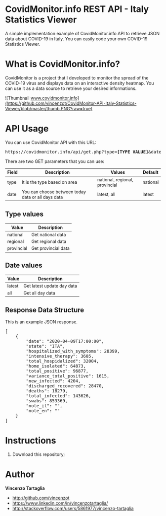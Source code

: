 # CovidMonitor.info REST API - Italy Statistics Viewer
A simple implementation example of CovidMonitor.info API to retrieve JSON data about COVID-19 in Italy.
You can easily code your own COVID-19 Statistics Viewer.

# What is CovidMonitor.info?
CovidMonitor is a project that I developed to monitor the spread of the COVID-19 virus and displays data on an interactive density heatmap. You can use it as a data source to retrieve your desired informations.

![Thumbnail www.covidmonitor.info](https://github.com/vincenzot/CovidMonitor-API-Italy-Statistics-Viewer/blob/master/thumb.PNG?raw=true)

# API Usage
You can use CovidMonitor API with this URL:

<pre>
https://covidmonitor.info/api/get.php?type=<b>[TYPE VALUE]</b>&date=<b>[DATE VALUE]</b>
</pre>
There are two GET parameters that you can use:

| Field | Description | Values | Default |
| --- | --- | --- | --- |
| type | It is the type based on area | national, regional, provincial | national |
| date | You can choose between today data or all days data  | latest, all | latest |

## Type values

| Value | Description |
| --- | --- |
| national | Get national data |
| regional | Get regional data  |
| provincial |Get provincial data  |

## Date values

| Value | Description |
| --- | --- |
| latest | Get latest update day data |
| all | Get all day data  |

## Response Data Structure

This is an example JSON response.
<pre>
[
    {
        "date": "2020-04-09T17:00:00",
        "state": "ITA",
        "hospitalized_with_symptoms": 28399,
        "intensive_therapy": 3605,
        "total_hospidalized": 32004,
        "home_isolated": 64873,
        "total_positive": 96877,
        "variance_total_positive": 1615,
        "new_infected": 4204,
        "discharged_recovered": 28470,
        "deaths": 18279,
        "total_infected": 143626,
        "swabs": 853369,
        "note_it": "",
        "note_en": ""
    }
]
</pre>

# Instructions
1. Download this repository;


# Author

**Vincenzo Tartaglia**

  - http://github.com/vincenzot
  - https://www.linkedin.com/in/vincenzotartaglia/
  - http://stackoverflow.com/users/5861977/vincenzo-tartaglia
